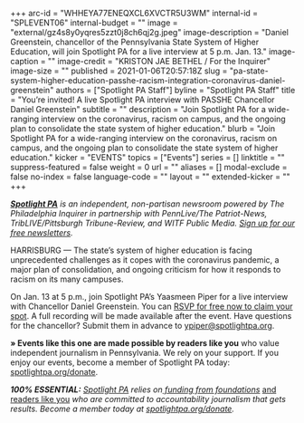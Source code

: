 +++
arc-id = "WHHEYA77ENEQXCL6XVCTR5U3WM"
internal-id = "SPLEVENT06"
internal-budget = ""
image = "external/gz4s8y0yqres5zzt0j8ch6qj2g.jpeg"
image-description = "Daniel Greenstein, chancellor of the Pennsylvania State System of Higher Education, will join Spotlight PA for a live interview at 5 p.m. Jan. 13."
image-caption = ""
image-credit = "KRISTON JAE BETHEL / For the Inquirer"
image-size = ""
published = 2021-01-06T20:57:18Z
slug = "pa-state-system-higher-education-passhe-racism-integration-coronavirus-daniel-greenstein"
authors = ["Spotlight PA Staff"]
byline = "Spotlight PA Staff"
title = "You’re invited! A live Spotlight PA interview with PASSHE Chancellor Daniel Greenstein"
subtitle = ""
description = "Join Spotlight PA for a wide-ranging interview on the coronavirus, racism on campus, and the ongoing plan to consolidate the state system of higher education."
blurb = "Join Spotlight PA for a wide-ranging interview on the coronavirus, racism on campus, and the ongoing plan to consolidate the state system of higher education."
kicker = "EVENTS"
topics = ["Events"]
series = []
linktitle = ""
suppress-featured = false
weight = 0
url = ""
aliases = []
modal-exclude = false
no-index = false
language-code = ""
layout = ""
extended-kicker = ""
+++

<a href="https://www.spotlightpa.org/"><i><b>Spotlight PA</b></i></a><i> is an independent, non-partisan newsroom powered by The Philadelphia Inquirer in partnership with PennLive/The Patriot-News, TribLIVE/Pittsburgh Tribune-Review, and WITF Public Media. </i><a href="https://www.spotlightpa.org/newsletters"><i>Sign up for our free newsletters</i></a><i>.</i>

HARRISBURG — The state’s system of higher education is facing unprecedented challenges as it copes with the coronavirus pandemic, a major plan of consolidation, and ongoing criticism for how it responds to racism on its many campuses.

On Jan. 13 at 5 p.m., join Spotlight PA’s Yaasmeen Piper for a live interview with Chancellor Daniel Greenstein. You can <a href="https://inquirer.zoom.us/webinar/register/8216080586761/WN_lrnvTbUYS3O8kXzGztXaVw" target=_blank>RSVP for free now to claim your spot</a>. A full recording will be made available after the event. Have questions for the chancellor? Submit them in advance to <a href="mailto:ypiper@spotlightpa.org">ypiper@spotlightpa.org</a>.

<b>» Events like this one are made possible by readers like you</b> who value independent journalism in Pennsylvania. We rely on your support. If you enjoy our events, become a member of Spotlight PA today: <a href="http://checkout.fundjournalism.org/memberform?org_id=spotlightpa&campaign=7015G0000003ZrjQAE">spotlightpa.org/donate</a>.

<i><b>100% ESSENTIAL:</b></i><i> </i><a href="https://www.spotlightpa.org/"><i>Spotlight PA</i></a><i> relies on</i><a href="https://www.spotlightpa.org/support"><i> funding from foundations</i></a><i> </i><a href="https://www.spotlightpa.org/support">and readers like you</a><i> who are committed to accountability journalism that gets results. Become a member today at </i><a href="http://checkout.fundjournalism.org/memberform?org_id=spotlightpa&campaign=701f4000000TVuIAAW"><i>spotlightpa.org/donate</i></a><i>.</i>
